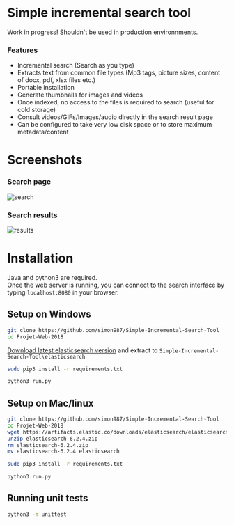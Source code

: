 # Simple incremental search tool

Work in progress! Shouldn't be used in production environnments.

### Features
* Incremental search (Search as you type)
* Extracts text from common file types (Mp3 tags, picture sizes, content of docx, pdf, xlsx files etc.)
* Portable installation
* Generate thumbnails for images and videos
* Once indexed, no access to the files is required to search (useful for cold storage)
* Consult videos/GIFs/Images/audio directly in the search result page
* Can be configured to take very low disk space or to store maximum metadata/content

# Screenshots
### Search page
![search](https://user-images.githubusercontent.com/7120851/39211116-aa886db4-47d8-11e8-84a7-1b880ac7802b.png)
### Search results
![results](https://user-images.githubusercontent.com/7120851/39211532-edf617e4-47d9-11e8-9b14-825e46636576.png)


# Installation
Java and python3 are required.    
Once the web server is running, you can connect to the search interface by typing `localhost:8080` in your browser.

## Setup on Windows
```bash
git clone https://github.com/simon987/Simple-Incremental-Search-Tool
cd Projet-Web-2018
```
[Download latest elasticsearch version](https://www.elastic.co/downloads/elasticsearch) and extract to `Simple-Incremental-Search-Tool\elasticsearch`

```bash
sudo pip3 install -r requirements.txt

python3 run.py
```

## Setup on Mac/linux
```bash
git clone https://github.com/simon987/Simple-Incremental-Search-Tool
cd Projet-Web-2018
wget https://artifacts.elastic.co/downloads/elasticsearch/elasticsearch-6.2.4.zip
unzip elasticsearch-6.2.4.zip
rm elasticsearch-6.2.4.zip
mv elasticsearch-6.2.4 elasticsearch    

sudo pip3 install -r requirements.txt    

python3 run.py
```

## Running unit tests
```bash
python3 -m unittest
```

